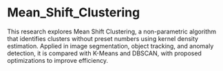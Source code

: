 # Mean_Shift_Clustering
This research explores Mean Shift Clustering, a non-parametric algorithm that identifies clusters without preset numbers using kernel density estimation. Applied in image segmentation, object tracking, and anomaly detection, it is compared with K-Means and DBSCAN, with proposed optimizations to improve efficiency.
